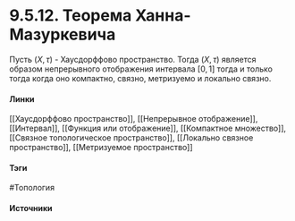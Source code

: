 # 9.5.12. Теорема Ханна-Мазуркевича
Пусть $(X,\tau)$ - Хаусдорффово пространство. Тогда $(X,\tau)$ является образом непрерывного отображения интервала $[0,1]$ тогда и только тогда когда оно компактно, связно, метризуемо и локально связно.
#### Линки
 [[Хаусдорффово пространство]],
 [[Непрерывное отображение]],
 [[Интервал]],
 [[Функция или отображение]],
 [[Компактное множество]],
 [[Связное топологическое пространство]],
 [[Локально связное пространство]],
 [[Метризуемое пространство]]
#### Тэги
 #Топология 
#### Источники
